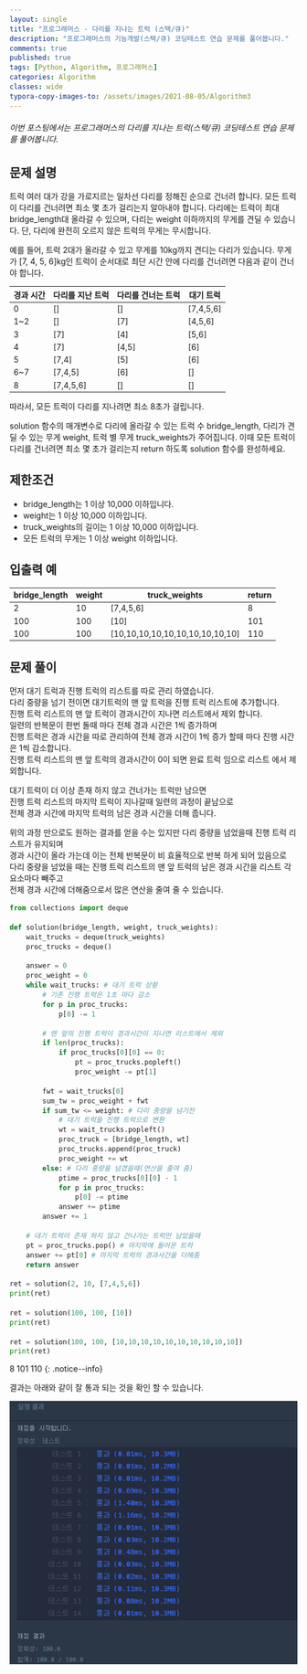 ```yaml
---
layout: single
title: "프로그래머스 - 다리를 지나는 트럭 (스택/큐)"
description: "프로그래머스의 기능개발(스택/큐) 코딩테스트 연습 문제를 풀어봅니다."
comments: true
published: true
tags: [Python, Algorithm, 프로그래머스]
categories: Algorithm
classes: wide
typora-copy-images-to: /assets/images/2021-08-05/Algorithm3
---
```


###### 이번 포스팅에서는 프로그래머스의 다리를 지나는 트럭(스택/큐) 코딩테스트 연습 문제를 풀어봅니다.

## 문제 설명
트럭 여러 대가 강을 가로지르는 일차선 다리를 정해진 순으로 건너려 합니다. 모든 트럭이 다리를 건너려면 최소 몇 초가 걸리는지 알아내야 합니다. 다리에는 트럭이 최대 bridge_length대 올라갈 수 있으며, 다리는 weight 이하까지의 무게를 견딜 수 있습니다. 단, 다리에 완전히 오르지 않은 트럭의 무게는 무시합니다.<br>

예를 들어, 트럭 2대가 올라갈 수 있고 무게를 10kg까지 견디는 다리가 있습니다. 무게가 [7, 4, 5, 6]kg인 트럭이 순서대로 최단 시간 안에 다리를 건너려면 다음과 같이 건너야 합니다.<br>

<table>
    <thead>
        <tr><th>경과 시간</th><th>다리를 지난 트럭</th><th>다리를 건너는 트럭</th><th>대기 트럭</th></tr>
    </thead>
    <tbody>
        <tr><td>0</td><td>[]</td><td>[]</td><td>[7,4,5,6]</td></tr>
        <tr><td>1~2</td><td>[]</td><td>[7]</td><td>[4,5,6]</td></tr>
        <tr><td>3</td><td>[7]</td><td>[4]</td><td>[5,6]</td></tr>
        <tr><td>4</td><td>[7]</td><td>[4,5]</td><td>[6]</td></tr>
        <tr><td>5</td><td>[7,4]</td><td>[5]</td><td>[6]</td></tr>
        <tr><td>6~7</td><td>[7,4,5]</td><td>[6]</td><td>[]</td></tr>
        <tr><td>8</td><td>[7,4,5,6]</td><td>[]</td><td>[]</td></tr>
    </tbody>
</table>

따라서, 모든 트럭이 다리를 지나려면 최소 8초가 걸립니다.<br>

solution 함수의 매개변수로 다리에 올라갈 수 있는 트럭 수 bridge_length, 다리가 견딜 수 있는 무게 weight, 트럭 별 무게 truck_weights가 주어집니다. 이때 모든 트럭이 다리를 건너려면 최소 몇 초가 걸리는지 return 하도록 solution 함수를 완성하세요.<br>

## 제한조건
- bridge_length는 1 이상 10,000 이하입니다.
- weight는 1 이상 10,000 이하입니다.
- truck_weights의 길이는 1 이상 10,000 이하입니다.
- 모든 트럭의 무게는 1 이상 weight 이하입니다.

## 입출력 예
<table>
    <thead>
        <tr><th>bridge_length</th><th>weight</th><th>truck_weights</th><th>return</th></tr>
    </thead>
    <tbody>
        <tr><td>2</td><td>10</td><td>[7,4,5,6]</td><td>8</td></tr>
        <tr><td>100</td><td>100</td><td>[10]</td><td>101</td></tr>
        <tr><td>100</td><td>100</td><td>[10,10,10,10,10,10,10,10,10,10]</td><td>110</td></tr>
    </tbody>
</table>

## 문제 풀이
먼저 대기 트럭과 진행 트럭의 리스트를 따로 관리 하였습니다.<br>
다리 중량을 넘기 전이면 대기트럭의 맨 앞 트럭을 진행 트럭 리스트에 추가합니다.<br>
진행 트럭 리스트의 맨 앞 트럭이 경과시간이 지나면 리스트에서 제외 합니다.<br>
일련의 반복문이 한번 돌때 마다 전체 경과 시간은 1씩 증가하며<br>
진행 트럭은 경과 시간을 따로 관리하여 전체 경과 시간이 1씩 증가 할때 마다 진행 시간은 1씩 감소합니다.<br>
진행 트럭 리스트의 맨 앞 트럭의 경과시간이 0이 되면 완료 트럭 임으로 리스트 에서 제외합니다.<br>

대기 트럭이 더 이상 존재 하지 않고 건너가는 트럭만 남으면<br>
진행 트럭 리스트의 마지막 트럭이 지나갈때 일련의 과정이 끝남으로<br>
전체 경과 시간에 마지막 트럭의 남은 경과 시간을 더해 줍니다.<br>

위의 과정 만으로도 원하는 결과를 얻을 수는 있지만 다리 중량을 넘었을때 진행 트럭 리스트가 유지되며<br>
경과 시간이 올라 가는데 이는 전체 반복문이 비 효율적으로 반복 하게 되어 있음으로<br>
다리 중량을 넘었을 때는 진행 트럭 리스트의 맨 앞 트럭의 남은 경과 시간을 리스트 각 요소마다 빼주고<br>
전체 경과 시간에 더해줌으로서 많은 연산을 줄여 줄 수 있습니다.<br>


```python
from collections import deque

def solution(bridge_length, weight, truck_weights):
    wait_trucks = deque(truck_weights)
    proc_trucks = deque()
    
    answer = 0
    proc_weight = 0
    while wait_trucks: # 대기 트럭 상황 
        # 기존 진행 트럭은 1초 마다 감소
        for p in proc_trucks:
            p[0] -= 1
        
        # 맨 앞의 진행 트럭이 경과시간이 지나면 리스트에서 제외
        if len(proc_trucks):
            if proc_trucks[0][0] == 0:
                pt = proc_trucks.popleft()
                proc_weight -= pt[1]
                
        fwt = wait_trucks[0]
        sum_tw = proc_weight + fwt
        if sum_tw <= weight: # 다리 중량을 넘기전
            # 대기 트럭을 진행 트럭으로 변환
            wt = wait_trucks.popleft()
            proc_truck = [bridge_length, wt]
            proc_trucks.append(proc_truck)
            proc_weight += wt
        else: # 다리 중량을 넘겼을때(연산을 줄여 줌)
            ptime = proc_trucks[0][0] - 1
            for p in proc_trucks:
                p[0] -= ptime    
            answer += ptime
        answer += 1 
    
    # 대기 트럭이 존재 하지 않고 건나가는 트럭만 남았을때
    pt = proc_trucks.pop() # 마지막에 들어온 트럭
    answer += pt[0] # 마지막 트럭의 경과사간을 더해줌
    return answer 

ret = solution(2, 10, [7,4,5,6])
print(ret)

ret = solution(100, 100, [10])
print(ret)

ret = solution(100, 100, [10,10,10,10,10,10,10,10,10,10])
print(ret)
```

8
101
110
{: .notice--info}
    

결과는 아래와 같이 잘 통과 되는 것을 확인 할 수 있습니다.<br>
<center>
<img src="/assets/images/2021-08-05/Algorithm3/1.png" alt="1"/>
</center>
